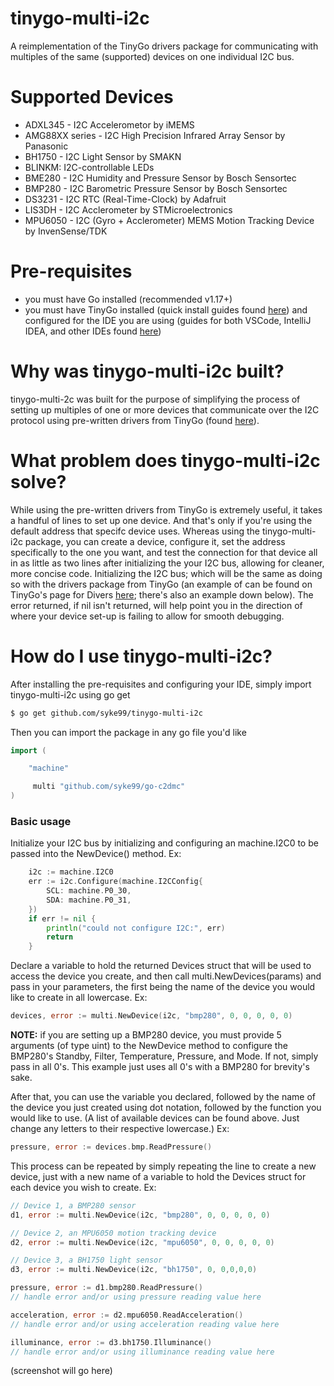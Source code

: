 # tinygo-multi-i2c
A reimplementation of the TinyGo drivers package for communicating with multiples of the same (supported) devices on one individual I2C bus.

Supported Devices
====
- ADXL345 - I2C Accelerometor by iMEMS
- AMG88XX series - I2C High Precision Infrared Array Sensor  by Panasonic
- BH1750 - I2C Light Sensor by SMAKN
- BLINKM: I2C-controllable LEDs 
- BME280 - I2C Humidity and Pressure Sensor by Bosch Sensortec
- BMP280 - I2C Barometric Pressure Sensor by Bosch Sensortec
- DS3231 - I2C RTC (Real-Time-Clock) by Adafruit
- LIS3DH - I2C Acclerometer by STMicroelectronics
- MPU6050 - I2C (Gyro + Acclerometer) MEMS Motion Tracking Device by InvenSense/TDK

Pre-requisites
====
- you must have Go installed (recommended v1.17+)
- you must have TinyGo installed (quick install guides found [here](https://tinygo.org/getting-started/install/)) and configured for the IDE you are using (guides for both VSCode, IntelliJ IDEA, and other IDEs found [here](https://tinygo.org/docs/guides/ide-integration/))

Why was tinygo-multi-i2c built?
====
tinygo-multi-2c was built for the purpose of simplifying the process of setting up multiples of one or more devices that communicate over the I2C protocol using pre-written drivers from TinyGo (found [here](https://tinygo.org/docs/concepts/drivers/)).

What problem does tinygo-multi-i2c solve?
=====
While using the pre-written drivers from TinyGo is extremely useful, it takes a handful of lines to set up one device. And that's only if you're using the default address that specifc device uses. Whereas using the tinygo-multi-i2c package, you can create a device, configure it, set the address specifically to the one you want, and test the connection for that device all in as little as two lines after initializing the your I2C bus, allowing for cleaner, more concise code. Initializing the I2C bus; which will be the same as doing so with the drivers package from TinyGo (an example of can be found on TinyGo's page for Divers [here](https://github.com/tinygo-org/drivers); there's also an example down below). The error returned, if nil isn't returned, will help point you in the direction of where your device set-up is failing to allow for smooth debugging.

How do I use tinygo-multi-i2c?
=====
After installing the pre-requisites and configuring your IDE, simply import tinygo-multi-i2c using go get

```bash
$ go get github.com/syke99/tinygo-multi-i2c
```

Then you can import the package in any go file you'd like

```go
import (

    "machine"

     multi "github.com/syke99/go-c2dmc"
)
```

### Basic usage

Initialize your I2C bus by initializing and configuring an machine.I2C0 to be passed into the NewDevice() method. Ex:

```go
    i2c := machine.I2C0
    err := i2c.Configure(machine.I2CConfig{
        SCL: machine.P0_30,
        SDA: machine.P0_31,
    })
    if err != nil {
        println("could not configure I2C:", err)
        return
    }
```

Declare a variable to hold the returned Devices struct that will be used to access the device you create, and then call multi.NewDevices(params) and pass in your parameters, the first being the name of the device you would like to create in all lowercase. Ex:

```go
devices, error := multi.NewDevice(i2c, "bmp280", 0, 0, 0, 0, 0)
```

**NOTE:** if you are setting up a BMP280 device, you must provide 5 arguments (of type uint) to the NewDevice method to configure the BMP280's Standby, Filter, Temperature, Pressure, and Mode. If not, simply pass in all 0's. This example just uses all 0's with a BMP280 for brevity's sake.

After that, you can use the variable you declared, followed by the name of the device you just created using dot notation, followed by the function you would like to use. (A list of available devices can be found above. Just change any letters to their respective lowercase.) Ex:

```go
pressure, error := devices.bmp.ReadPressure()
```

This process can be repeated by simply repeating the line to create a new device, just with a new name of a variable to hold the Devices struct for each device you wish to create. Ex:

```go
// Device 1, a BMP280 sensor
d1, error := multi.NewDevice(i2c, "bmp280", 0, 0, 0, 0, 0)

// Device 2, an MPU6050 motion tracking device
d2, error := multi.NewDevice(i2c, "mpu6050", 0, 0, 0, 0, 0)

// Device 3, a BH1750 light sensor
d3, error := multi.NewDevice(i2c, "bh1750", 0, 0,0,0,0)

pressure, error := d1.bmp280.ReadPressure()
// handle error and/or using pressure reading value here

acceleration, error := d2.mpu6050.ReadAcceleration()
// handle error and/or using acceleration reading value here

illuminance, error := d3.bh1750.Illuminance()
// handle error and/or using illuminance reading value here
```

(screenshot will go here)
